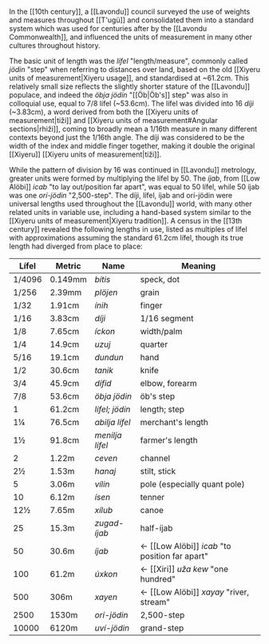 In the [[10th century]], a [[Lavondu]] council surveyed the use of weights and measures throughout [[T'ugü]] and consolidated them into a standard system which was used for centuries after by the [[Lavondu Commonwealth]], and influenced the units of measurement in many other cultures throughout history. 

The basic unit of length was the *lífel* "length/measure", commonly called *jödin* "step" when referring to distances over land, based on the old [[Xiyeru units of measurement|Xiyeru usage]], and standardised at ~61.2cm. This relatively small size reflects the slightly shorter stature of the [[Lavondu]] populace, and indeed the *öbja jödin* "[[Öb|Öb's]] step" was also in colloquial use, equal to 7/8 lífel (~53.6cm). The lífel was divided into 16 *díji* (~3.83cm), a word derived from both the [[Xiyeru units of measurement|tiži]] and [[Xiyeru units of measurement#Angular sections|rhiži]], coming to broadly mean a 1/16th measure in many different contexts beyond just the 1/16th angle. The díji was considered to be the width of the index and middle finger together, making it double the original [[Xiyeru]] [[Xiyeru units of measurement|tiži]].

While the pattern of division by 16 was continued in [[Lavondu]] metrology, greater units were formed by multiplying the lífel by 50. The *íjab*, from [[Low Alöbi]] *icab* "to lay out/position far apart", was equal to 50 lífel, while 50 íjab was one *orí-jödin* "2,500-step". The díji, lífel, íjab and orí-jödin were universal lengths used throughout the [[Lavondu]] world, with many other related units in variable use, including a hand-based system similar to the [[Xiyeru units of measurement|Xiyeru tradition]]. A census in the [[13th century]] revealed the following lengths in use, listed as multiples of lífel with approximations assuming the standard 61.2cm lífel, though its true length had diverged from place to place:

| Lífel  | Metric  | Name            | Meaning                                        |
| ------ | ------- | --------------- | ---------------------------------------------- |
| 1/4096 | 0.149mm | *bítis*         | speck, dot                                     |
| 1/256  | 2.39mm  | *plöjen*        | grain                                          |
| 1/32   | 1.91cm  | *ínih*          | finger                                         |
| 1/16   | 3.83cm  | *díji*          | 1/16 segment                                   |
| 1/8    | 7.65cm  | *íckon*         | width/palm                                     |
| 1/4    | 14.9cm  | *uzuj*          | quarter                                        |
| 5/16   | 19.1cm  | *dundun*        | hand                                           |
| 1/2    | 30.6cm  | *tanik*         | knife                                          |
| 3/4    | 45.9cm  | *dífid*         | elbow, forearm                                 |
| 7/8    | 53.6cm  | *öbja jödin*    | öb's step                                      |
| 1      | 61.2cm  | *lífel; jödin*  | length; step                                   |
| 1¼     | 76.5cm  | *abilja lífel*  | merchant's length                              |
| 1½     | 91.8cm  | *menilja lífel* | farmer's length                                |
| 2      | 1.22m   | *ceven*         | channel                                        |
| 2½     | 1.53m   | *hanaj*         | stilt, stick                                   |
| 5      | 3.06m   | *vílin*         | pole (especially quant pole)                   |
| 10     | 6.12m   | *ísen*          | tenner                                         |
| 12½    | 7.65m   | *xílub*         | canoe                                          |
| 25     | 15.3m   | *zugad-íjab*    | half-íjab                                      |
| 50     | 30.6m   | *íjab*          | ← [[Low Alöbi]] *icab* "to position far apart" |
| 100    | 61.2m   | *úxkon*         | ← [[Xiri]] *uža kew* "one hundred"             |
| 500    | 306m    | *xayen*         | ← [[Low Alöbi]] *xayay* "river, stream"        |
| 2500   | 1530m   | *orí-jödin*     | 2,500-step                                     |
| 10000  | 6120m   | *uví-jödin*     | grand-step                                     |

